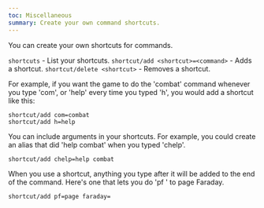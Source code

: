 ```yaml
---
toc: Miscellaneous
summary: Create your own command shortcuts.
---
```

You can create your own shortcuts for commands.  

`shortcuts` - List your shortcuts.
`shortcut/add <shortcut>=<command>` - Adds a shortcut.
`shortcut/delete <shortcut>` - Removes a shortcut.

For example, if you want the game to do the 'combat' command whenever you type 'com', or 'help' every time you typed 'h', you would add a shortcut like this:

    shortcut/add com=combat
    shortcut/add h=help

You can include arguments in your shortcuts.  For example, you could create an alias that did 'help combat' when you typed 'chelp'.

    shortcut/add chelp=help combat

When you use a shortcut, anything you type after it will be added to the end of the command.  Here's one that lets you do 'pf <text>' to page Faraday.

    shortcut/add pf=page faraday=